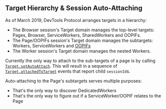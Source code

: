 ## Target Hierarchy & Session Auto-Attaching

As of March 2019, DevTools Protocol arranges targets in a hierarchy:
- The Browser session's Target domain manages the top-level targets: Pages, Browser, ServiceWorkers, SharedWorkers and OOPIFs.
- The Page/OOPIFs session's Target domain manages the subtargets: Workers, ServiceWorkers and [OOPIFs](https://www.chromium.org/developers/design-documents/oop-iframes)
- The Worker session's Target domain manages the nested Workers.

Currently the only way to attach to the sub-targets of a page is by calling [`Target.setAutoAttach`](https://vanilla.aslushnikov.com/#Target.setAutoAttach). This will result in a sequence of [`Target.attachedToTarget`](https://vanilla.aslushnikov.com/#Target.attachedToTarget) events that report child `sessionId`s.

Auto-attaching to the Page's subtargets serves multiple purposes:
- That's the only way to discover DedicatedWorkers
- That's the only way to figure out if a ServiceWorker/OOPIF relates to the Page

